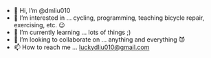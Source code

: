 - 👋 Hi, I’m @dmliu010
- 👀 I’m interested in ... cycling, programming, teaching bicycle repair, exercising, etc. 😉
- 🌱 I’m currently learning ... lots of things ;)
- 💞️ I’m looking to collaborate on ... anything and everything 😈
- 📫 How to reach me ... luckydliu010@gmail.com

<!---
dmliu010/dmliu010 is a ✨ special ✨ repository because its `README.md` (this file) appears on your GitHub profile.
You can click the Preview link to take a look at your changes.
--->
